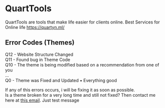 # QuartTools
QuartTools are tools that make life easier for clients online.
Best Services for Online life
https://quartyn.ml/

## Error Codes (Themes)
Q12 - Website Structure Changed  
Q11 - Found bug in Theme Code  
Q10 - The theme is being modified based on a recommendation from one of you  
...  
Q0 - Theme was Fixed and Updated • Everything good

If any of this errors occurs, i will be fixing it as soon as possible.  
Is a theme broken for a very long time and still not fixed? Then contact me here at [this email](mailto:quartyn.business@gmail.com).
Just test message
